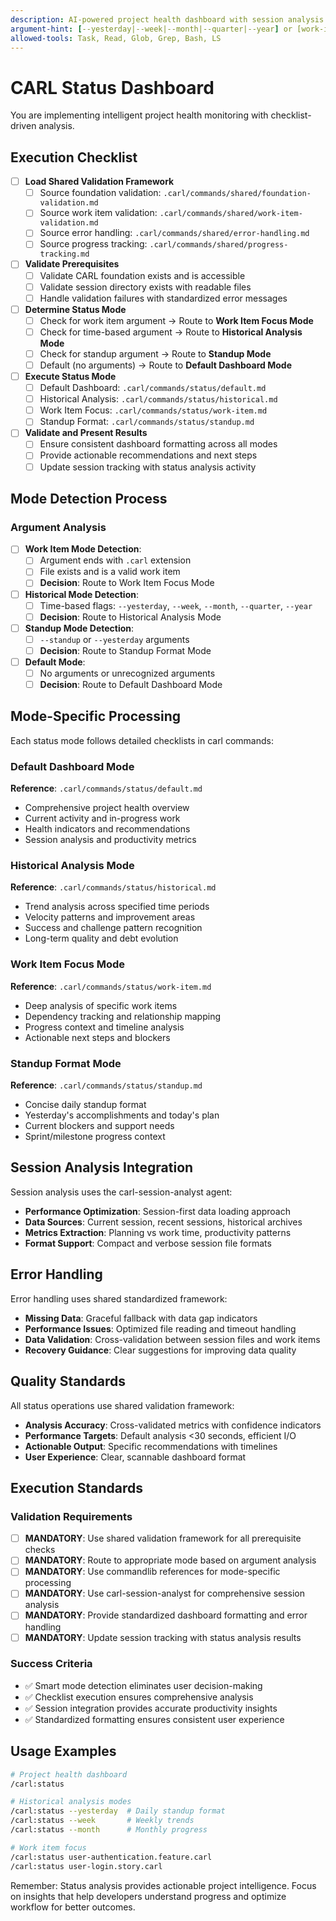 ```yaml
---
description: AI-powered project health dashboard with session analysis and actionable insights
argument-hint: [--yesterday|--week|--month|--quarter|--year] or [work-item.carl]
allowed-tools: Task, Read, Glob, Grep, Bash, LS
---
```


# CARL Status Dashboard

You are implementing intelligent project health monitoring with checklist-driven analysis.

## Execution Checklist

- [ ] **Load Shared Validation Framework**
  - [ ] Source foundation validation: `.carl/commands/shared/foundation-validation.md`
  - [ ] Source work item validation: `.carl/commands/shared/work-item-validation.md`
  - [ ] Source error handling: `.carl/commands/shared/error-handling.md`
  - [ ] Source progress tracking: `.carl/commands/shared/progress-tracking.md`

- [ ] **Validate Prerequisites**
  - [ ] Validate CARL foundation exists and is accessible
  - [ ] Validate session directory exists with readable files
  - [ ] Handle validation failures with standardized error messages

- [ ] **Determine Status Mode**
  - [ ] Check for work item argument → Route to **Work Item Focus Mode**
  - [ ] Check for time-based argument → Route to **Historical Analysis Mode**
  - [ ] Check for standup argument → Route to **Standup Mode**
  - [ ] Default (no arguments) → Route to **Default Dashboard Mode**

- [ ] **Execute Status Mode**
  - [ ] Default Dashboard: `.carl/commands/status/default.md`
  - [ ] Historical Analysis: `.carl/commands/status/historical.md`
  - [ ] Work Item Focus: `.carl/commands/status/work-item.md`
  - [ ] Standup Format: `.carl/commands/status/standup.md`

- [ ] **Validate and Present Results**
  - [ ] Ensure consistent dashboard formatting across all modes
  - [ ] Provide actionable recommendations and next steps
  - [ ] Update session tracking with status analysis activity

## Mode Detection Process

### Argument Analysis
- [ ] **Work Item Mode Detection**:
  - [ ] Argument ends with `.carl` extension
  - [ ] File exists and is a valid work item
  - [ ] **Decision**: Route to Work Item Focus Mode

- [ ] **Historical Mode Detection**:  
  - [ ] Time-based flags: `--yesterday`, `--week`, `--month`, `--quarter`, `--year`
  - [ ] **Decision**: Route to Historical Analysis Mode

- [ ] **Standup Mode Detection**:
  - [ ] `--standup` or `--yesterday` arguments
  - [ ] **Decision**: Route to Standup Format Mode

- [ ] **Default Mode**:
  - [ ] No arguments or unrecognized arguments
  - [ ] **Decision**: Route to Default Dashboard Mode

## Mode-Specific Processing

Each status mode follows detailed checklists in carl commands:

### Default Dashboard Mode
**Reference**: `.carl/commands/status/default.md`
- Comprehensive project health overview
- Current activity and in-progress work
- Health indicators and recommendations
- Session analysis and productivity metrics

### Historical Analysis Mode
**Reference**: `.carl/commands/status/historical.md`
- Trend analysis across specified time periods
- Velocity patterns and improvement areas
- Success and challenge pattern recognition
- Long-term quality and debt evolution

### Work Item Focus Mode  
**Reference**: `.carl/commands/status/work-item.md`
- Deep analysis of specific work items
- Dependency tracking and relationship mapping
- Progress context and timeline analysis
- Actionable next steps and blockers

### Standup Format Mode
**Reference**: `.carl/commands/status/standup.md`
- Concise daily standup format
- Yesterday's accomplishments and today's plan
- Current blockers and support needs
- Sprint/milestone progress context

## Session Analysis Integration

Session analysis uses the carl-session-analyst agent:
- **Performance Optimization**: Session-first data loading approach
- **Data Sources**: Current session, recent sessions, historical archives  
- **Metrics Extraction**: Planning vs work time, productivity patterns
- **Format Support**: Compact and verbose session file formats

## Error Handling

Error handling uses shared standardized framework:
- **Missing Data**: Graceful fallback with data gap indicators
- **Performance Issues**: Optimized file reading and timeout handling
- **Data Validation**: Cross-validation between session files and work items
- **Recovery Guidance**: Clear suggestions for improving data quality

## Quality Standards

All status operations use shared validation framework:
- **Analysis Accuracy**: Cross-validated metrics with confidence indicators
- **Performance Targets**: Default analysis <30 seconds, efficient I/O
- **Actionable Output**: Specific recommendations with timelines
- **User Experience**: Clear, scannable dashboard format

## Execution Standards

### Validation Requirements
- [ ] **MANDATORY**: Use shared validation framework for all prerequisite checks
- [ ] **MANDATORY**: Route to appropriate mode based on argument analysis
- [ ] **MANDATORY**: Use commandlib references for mode-specific processing
- [ ] **MANDATORY**: Use carl-session-analyst for comprehensive session analysis
- [ ] **MANDATORY**: Provide standardized dashboard formatting and error handling
- [ ] **MANDATORY**: Update session tracking with status analysis results

### Success Criteria
- ✅ Smart mode detection eliminates user decision-making
- ✅ Checklist execution ensures comprehensive analysis
- ✅ Session integration provides accurate productivity insights
- ✅ Standardized formatting ensures consistent user experience

## Usage Examples

```bash
# Project health dashboard
/carl:status

# Historical analysis modes
/carl:status --yesterday  # Daily standup format
/carl:status --week       # Weekly trends
/carl:status --month      # Monthly progress

# Work item focus
/carl:status user-authentication.feature.carl
/carl:status user-login.story.carl
```

Remember: Status analysis provides actionable project intelligence. Focus on insights that help developers understand progress and optimize workflow for better outcomes.